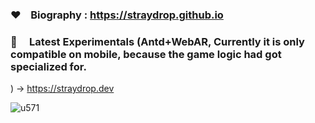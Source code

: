 ### :heart: &nbsp;&nbsp; Biography : <https://straydrop.github.io>
### :blue_heart: &nbsp; &nbsp; Latest Experimentals (Antd+WebAR, Currently it is only compatible on mobile, because the game logic had got specialized for.
) → <https://straydrop.dev>

![u571](https://media.giphy.com/media/odsZocmsLGZH2/giphy.gif)
